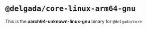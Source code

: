 # `@delgada/core-linux-arm64-gnu`

This is the **aarch64-unknown-linux-gnu** binary for `@delgada/core`
